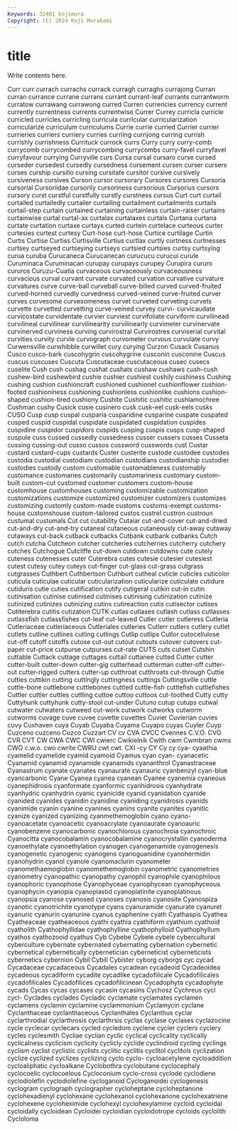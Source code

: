 ```yaml
---
Keywords: 32481 kojimura
Copyright: (C) 2024 Koji Murakami
---
```


# title

Write contents here.



Curr curr
currach currachs currack curragh curraghs currajong Curran curran currance currane
currans currant currant-leaf currants currantworm curratow currawang currawong curred Curren
currencies currency current currently currentness currents currentwise Currer Currey curricla
curricle curricled curricles curricling curricula curricular curricularization curricularize curriculum curriculums
Currie currie curried Currier currier currieries curriers curriery curries curriing
currijong curring currish currishly currishness Currituck currock currs Curry curry
curry-comb currycomb currycombed currycombing currycombs curry-favel curryfavel curryfavour currying Curryville
curs Cursa cursal cursaro curse cursed curseder cursedest cursedly cursedness
cursement cursen curser cursers curses curship cursillo cursing cursitate cursitor
cursive cursively cursiveness cursives Curson cursor cursorary Cursores cursores Cursoria
cursorial Cursoriidae cursorily cursoriness cursorious Cursorius cursors cursory curst curstful
curstfully curstly curstness cursus Curt curt curtail curtailed curtailedly curtailer
curtailing curtailment curtailments curtails curtail-step curtain curtained curtaining curtainless curtain-raiser
curtains curtainwise curtal curtal-ax curtalax curtalaxes curtals Curtana curtana curtate
curtation curtaxe curtays curted curtein curtelace curteous curter curtesies curtest
curtesy Curt-hose curt-hose Curtice curtilage Curtin Curtis Curtise Curtiss Curtisville
Curtius curtlax curtly curtness curtnesses curtsey curtseyed curtseying curtseys curtsied
curtsies curtsy curtsying curua curuba Curucaneca Curucanecan curucucu curucui curule
Curuminaca Curuminacan curupay curupays curupey Curupira cururo cururos Curuzu-Cuatia curvaceous
curvaceously curvaceousness curvacious curval curvant curvate curvated curvation curvative curvature
curvatures curve curve-ball curveball curve-billed curved curved-fruited curved-horned curvedly curvedness
curved-veined curve-fruited curver curves curvesome curvesomeness curvet curveted curveting curvets
curvette curvetted curvetting curve-veined curvey curvi- curvicaudate curvicostate curvidentate curvier
curviest curvifoliate curviform curvilinead curvilineal curvilinear curvilinearity curvilinearly curvimeter curvinervate
curvinerved curviness curving curvirostral Curvirostres curviserial curvital curvities curvity curvle
curvograph curvometer curvous curvulate curvy Curwensville curwhibble curwillet cury curying
Curzon Cusack Cusanus Cusco cusco-bark cuscohygrin cuscohygrine cusconin cusconine Cuscus
cuscus cuscuses Cuscuta Cuscutaceae cuscutaceous cusec cusecs cuselite Cush cush
cushag cushat cushats cushaw cushaws cush-cush cushew-bird cushewbird cushie cushier
cushiest cushily cushiness Cushing cushing cushion cushioncraft cushioned cushionet cushionflower
cushion-footed cushioniness cushioning cushionless cushionlike cushions cushion-shaped cushion-tired cushiony Cushite
Cushitic cushitic cushlamochree Cushman cushy Cusick cusie cusinero cusk cusk-eel
cusk-eels cusks CUSO Cusp cusp cuspal cusparia cusparidine cusparine cuspate
cuspated cusped cuspid cuspidal cuspidate cuspidated cuspidation cuspides cuspidine cuspidor
cuspidors cuspids cusping cuspis cusps cusp-shaped cuspule cuss cussed cussedly
cussedness cusser cussers cusses Cusseta cussing cussing-out cusso cussos cussword
cusswords cust Custar custard custard-cups custards Custer custerite custode custodee
custodes custodia custodial custodiam custodian custodians custodianship custodier custodies custody
custom customable customableness customably customance customaries customarily customariness customary custom-built
custom-cut customed customer customers custom-house customhouse customhouses customing customizable customization
customizations customize customized customizer customizers customizes customizing customly custom-made customs
customs-exempt customs-house customshouse custom-tailored custos custrel custron custroun custumal custumals
Cut cut cutability Cutaiar cut-and-cover cut-and-dried cut-and-dry cut-and-try cutaneal cutaneous
cutaneously cut-away cutaway cutaways cut-back cutback cutbacks Cutbank cutbank cutbanks
Cutch cutch cutcha Cutcheon cutcher cutcheries cutcherries cutcherry cutchery cutches
Cutchogue Cutcliffe cut-down cutdown cutdowns cute cutely cuteness cutenesses cuter
Cuterebra cutes cutesie cutesier cutesiest cutest cutesy cutey cuteys cut-finger
cut-glass cut-grass cutgrass cutgrasses Cuthbert Cuthbertson Cuthburt cutheal cuticle cuticles
cuticolor cuticula cuticulae cuticular cuticularization cuticularize cuticulate cutidure cutiduris cutie
cuties cutification cutify cutigeral cutikin cut-in cutin cutinisation cutinise cutinised
cutinises cutinising cutinization cutinize cutinized cutinizes cutinizing cutins cutireaction cutis
cutisector cutises Cutiterebra cutitis cutization CUTK cutlas cutlases cutlash cutlass
cutlasses cutlassfish cutlassfishes cut-leaf cut-leaved Cutler cutler cutleress Cutleria Cutleriaceae
cutleriaceous Cutleriales cutleries Cutlerr cutlers cutlery cutlet cutlets cutline cutlines
cutling cutlings Cutlip cutlips Cutlor cutocellulose cut-off cutoff cutoffs cutose
cut-out cutout cutouts cutover cutovers cut-paper cut-price cutpurse cutpurses cut-rate
CUTS cuts cutset Cutshin cuttable Cuttack cuttage cuttages cuttail cuttanee
cutted Cutter cutter cutter-built cutter-down cutter-gig cutterhead cutterman cutter-off cutter-out
cutter-rigged cutters cutter-up cutthroat cutthroats cut-through Cuttie cutties cuttikin cutting
cuttingly cuttingness cuttings Cuttingsville cuttle cuttle-bone cuttlebone cuttlebones cuttled cuttle-fish
cuttlefish cuttlefishes Cuttler cuttler cuttles cuttling cuttoe cuttoo cuttoos cut-toothed
Cutty cutty Cuttyhunk cuttyhunk cutty-stool cut-under Cutuno cutup cutups cutwal
cutwater cutwaters cutweed cut-work cutwork cutworks cutworm cutworms cuvage cuve
cuvee cuvette cuvettes Cuvier Cuvierian cuvies cuvy Cuxhaven cuya Cuyab
Cuyaba Cuyama Cuyapo cuyas Cuyler Cuyp Cuzceno cuzceno Cuzco Cuzzart
CV cv CVA CVCC Cvennes C.V.O. CVO CVR CVT CW
CWA CWC CWI cwierc Cwikielnik Cwlth cwm Cwmbran cwms CWO
c.w.o. cwo cwrite CWRU cwt cwt. CXI -cy CY Cy
cy cya- cyaathia cyamelid cyamelide cyamid cyamoid Cyamus cyan cyan-
cyanacetic Cyanamid cyanamid cyanamide cyanamids cyananthrol Cyanastraceae Cyanastrum cyanate cyanates
cyanaurate cyanauric cyanbenzyl cyan-blue cyancarbonic Cyane Cyanea cyanea cyanean Cyanee
cyanemia cyaneous cyanephidrosis cyanformate cyanformic cyanhidrosis cyanhydrate cyanhydric cyanhydrin cyanic
cyanicide cyanid cyanidation cyanide cyanided cyanides cyanidin cyanidine cyaniding cyanidrosis
cyanids cyanimide cyanin cyanine cyanines cyanins cyanite cyanites cyanitic cyanize
cyanized cyanizing cyanmethemoglobin cyano cyano- cyanoacetate cyanoacetic cyanoacrylate cyanoaurate cyanoauric
cyanobenzene cyanocarbonic cyanochlorous cyanochroia cyanochroic Cyanocitta cyanocobalamin cyanocobalamine cyanocrystallin cyanoderma
cyanoethylate cyanoethylation cyanogen cyanogenamide cyanogenesis cyanogenetic cyanogenic cyanogens cyanoguanidine cyanohermidin
cyanohydrin cyanol cyanole cyanomaclurin cyanometer cyanomethaemoglobin cyanomethemoglobin cyanometric cyanometries cyanometry
cyanopathic cyanopathy cyanophil cyanophile cyanophilous cyanophoric cyanophose Cyanophyceae cyanophycean cyanophyceous
cyanophycin cyanopia cyanoplastid cyanoplatinite cyanoplatinous cyanopsia cyanose cyanosed cyanoses cyanosis
cyanosite Cyanospiza cyanotic cyanotrichite cyanotype cyans cyanuramide cyanurate cyanuret cyanuric
cyanurin cyanurine cyanus cyaphenine cyath Cyathaspis Cyathea Cyatheaceae cyatheaceous cyathi
cyathia cyathiform cyathium cyathoid cyatholith Cyathophyllidae cyathophylline cyathophylloid Cyathophyllum cyathos
cyathozooid cyathus Cyb Cybebe Cybele cybele cybercultural cyberculture cybernate cybernated
cybernating cybernation cybernetic cybernetical cybernetically cybernetician cyberneticist cyberneticists cybernetics cybernion
Cybil Cybill Cybister cyborg cyborgs cyc cycad Cycadaceae cycadaceous Cycadales
cycadean cycadeoid Cycadeoidea cycadeous cycadiform cycadite cycadlike cycadofilicale Cycadofilicales cycadofilicales
Cycadofilices cycadofilicinean Cycadophyta cycadophyte cycads Cycas cycas cycases cycasin cycasins
Cychosz Cychreus cycl cycl- Cyclades cyclades Cycladic cyclamate cyclamates cyclamen
cyclamens cyclamin cyclamine cyclammonium Cyclamycin cyclane Cyclanthaceae cyclanthaceous Cyclanthales Cyclanthus
cyclar cyclarthrodial cyclarthrosis cyclarthrsis cyclas cyclase cyclases cyclazocine cycle cyclecar
cyclecars cycled cycledom cyclene cycler cyclers cyclery cycles cyclesmith Cycliae
cyclian cyclic cyclical cyclicality cyclically cyclicalness cyclicism cyclicity cyclicly cyclide
cyclindroid cycling cyclings cyclism cyclist cyclistic cyclists cyclitic cyclitis cyclitol
cyclitols cyclization cyclize cyclized cyclizes cyclizing cyclo cyclo- cycloacetylene cycloaddition
cycloaliphatic cycloalkane Cyclobothra cyclobutane cyclocephaly cyclocoelic cyclocoelous Cycloconium cyclo-cross cyclode
cyclodiene cyclodiolefin cyclodiolefine cycloganoid Cycloganoidei cyclogenesis cyclogram cyclograph cyclographer cycloheptane
cycloheptanone cyclohexadienyl cyclohexane cyclohexanol cyclohexanone cyclohexatriene cyclohexene cycloheximide cyclohexyl cyclohexylamine
cycloid cycloidal cycloidally cycloidean Cycloidei cycloidian cycloidotrope cycloids cyclolith Cycloloma
